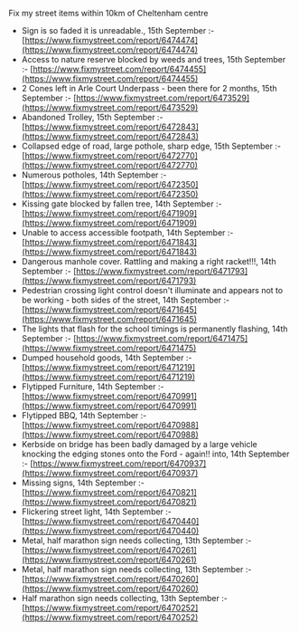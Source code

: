 Fix my street items within 10km of Cheltenham centre

<!-- fix_marker starts -->

- Sign is so faded it is unreadable., 15th September :- [https://www.fixmystreet.com/report/6474474](https://www.fixmystreet.com/report/6474474)
- Access to nature reserve blocked by weeds and trees, 15th September :- [https://www.fixmystreet.com/report/6474455](https://www.fixmystreet.com/report/6474455)
- 2 Cones left in Arle Court Underpass - been there for 2 months, 15th September :- [https://www.fixmystreet.com/report/6473529](https://www.fixmystreet.com/report/6473529)
- Abandoned Trolley, 15th September :- [https://www.fixmystreet.com/report/6472843](https://www.fixmystreet.com/report/6472843)
- Collapsed edge of road, large pothole, sharp edge, 15th September :- [https://www.fixmystreet.com/report/6472770](https://www.fixmystreet.com/report/6472770)
- Numerous potholes, 14th September :- [https://www.fixmystreet.com/report/6472350](https://www.fixmystreet.com/report/6472350)
- Kissing gate blocked by fallen tree, 14th September :- [https://www.fixmystreet.com/report/6471909](https://www.fixmystreet.com/report/6471909)
- Unable to access accessible footpath, 14th September :- [https://www.fixmystreet.com/report/6471843](https://www.fixmystreet.com/report/6471843)
- Dangerous manhole cover. Rattling and making a right racket!!!, 14th September :- [https://www.fixmystreet.com/report/6471793](https://www.fixmystreet.com/report/6471793)
- Pedestrian crossing light control doesn't illuminate and appears not to be working - both sides of the street, 14th September :- [https://www.fixmystreet.com/report/6471645](https://www.fixmystreet.com/report/6471645)
- The lights that flash for the school timings is permanently flashing, 14th September :- [https://www.fixmystreet.com/report/6471475](https://www.fixmystreet.com/report/6471475)
- Dumped household goods, 14th September :- [https://www.fixmystreet.com/report/6471219](https://www.fixmystreet.com/report/6471219)
- Flytipped Furniture, 14th September :- [https://www.fixmystreet.com/report/6470991](https://www.fixmystreet.com/report/6470991)
- Flytipped BBQ, 14th September :- [https://www.fixmystreet.com/report/6470988](https://www.fixmystreet.com/report/6470988)
- Kerbside on bridge has been badly damaged by a large vehicle knocking the edging stones onto the Ford - again!! into, 14th September :- [https://www.fixmystreet.com/report/6470937](https://www.fixmystreet.com/report/6470937)
- Missing signs, 14th September :- [https://www.fixmystreet.com/report/6470821](https://www.fixmystreet.com/report/6470821)
- Flickering street light, 14th September :- [https://www.fixmystreet.com/report/6470440](https://www.fixmystreet.com/report/6470440)
- Metal, half marathon sign needs collecting, 13th September :- [https://www.fixmystreet.com/report/6470261](https://www.fixmystreet.com/report/6470261)
- Metal, half marathon sign needs collecting, 13th September :- [https://www.fixmystreet.com/report/6470260](https://www.fixmystreet.com/report/6470260)
- Half marathon sign needs collecting, 13th September :- [https://www.fixmystreet.com/report/6470252](https://www.fixmystreet.com/report/6470252)

<!-- fix_marker ends -->